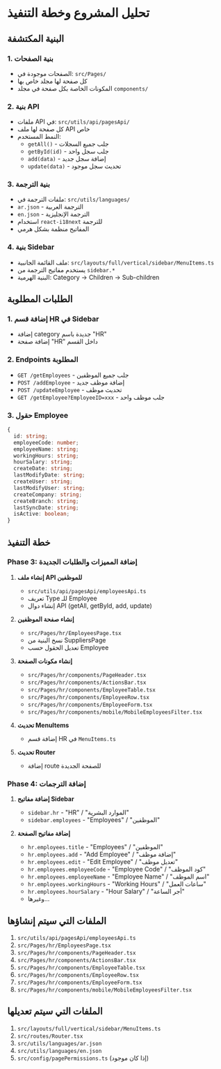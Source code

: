 # تحليل المشروع وخطة التنفيذ

## البنية المكتشفة

### 1. بنية الصفحات
- الصفحات موجودة في: `src/Pages/`
- كل صفحة لها مجلد خاص بها
- المكونات الخاصة بكل صفحة في مجلد `components/`

### 2. بنية API
- ملفات API في: `src/utils/api/pagesApi/`
- كل صفحة لها ملف API خاص
- النمط المستخدم:
  - `getAll()` - جلب جميع السجلات
  - `getById(id)` - جلب سجل واحد
  - `add(data)` - إضافة سجل جديد
  - `update(data)` - تحديث سجل موجود

### 3. بنية الترجمة
- ملفات الترجمة في: `src/utils/languages/`
- `ar.json` - الترجمة العربية
- `en.json` - الترجمة الإنجليزية
- استخدام `react-i18next` للترجمة
- المفاتيح منظمة بشكل هرمي

### 4. بنية Sidebar
- ملف القائمة الجانبية: `src/layouts/full/vertical/sidebar/MenuItems.ts`
- يستخدم مفاتيح الترجمة من `sidebar.*`
- البنية الهرمية: Category → Children → Sub-children

## الطلبات المطلوبة

### 1. إضافة قسم HR في Sidebar
- إضافة category جديدة باسم "HR"
- إضافة صفحة "HR" داخل القسم

### 2. Endpoints المطلوبة
- `GET /getEmployees` - جلب جميع الموظفين
- `POST /addEmployee` - إضافة موظف جديد
- `POST /updateEmployee` - تحديث موظف
- `GET /getEmployee?EmployeeID=xxx` - جلب موظف واحد

### 3. حقول Employee
```typescript
{
  id: string;
  employeeCode: number;
  employeeName: string;
  workingHours: string;
  hourSalary: string;
  createDate: string;
  lastModifyDate: string;
  createUser: string;
  lastModifyUser: string;
  createCompany: string;
  createBranch: string;
  lastSyncDate: string;
  isActive: boolean;
}
```

## خطة التنفيذ

### Phase 3: إضافة المميزات والطلبات الجديدة

1. **إنشاء ملف API للموظفين**
   - `src/utils/api/pagesApi/employeesApi.ts`
   - تعريف Type للـ Employee
   - إنشاء دوال API (getAll, getById, add, update)

2. **إنشاء صفحة الموظفين**
   - `src/Pages/hr/EmployeesPage.tsx`
   - نسخ البنية من SuppliersPage
   - تعديل الحقول حسب Employee

3. **إنشاء مكونات الصفحة**
   - `src/Pages/hr/components/PageHeader.tsx`
   - `src/Pages/hr/components/ActionsBar.tsx`
   - `src/Pages/hr/components/EmployeeTable.tsx`
   - `src/Pages/hr/components/EmployeeRow.tsx`
   - `src/Pages/hr/components/EmployeeForm.tsx`
   - `src/Pages/hr/components/mobile/MobileEmployeesFilter.tsx`

4. **تحديث MenuItems**
   - إضافة قسم HR في `MenuItems.ts`

5. **تحديث Router**
   - إضافة route للصفحة الجديدة

### Phase 4: إضافة الترجمات

1. **إضافة مفاتيح Sidebar**
   - `sidebar.hr` - "HR" / "الموارد البشرية"
   - `sidebar.employees` - "Employees" / "الموظفين"

2. **إضافة مفاتيح الصفحة**
   - `hr.employees.title` - "Employees" / "الموظفين"
   - `hr.employees.add` - "Add Employee" / "إضافة موظف"
   - `hr.employees.edit` - "Edit Employee" / "تعديل موظف"
   - `hr.employees.employeeCode` - "Employee Code" / "كود الموظف"
   - `hr.employees.employeeName` - "Employee Name" / "اسم الموظف"
   - `hr.employees.workingHours` - "Working Hours" / "ساعات العمل"
   - `hr.employees.hourSalary` - "Hour Salary" / "أجر الساعة"
   - وغيرها...

## الملفات التي سيتم إنشاؤها

1. `src/utils/api/pagesApi/employeesApi.ts`
2. `src/Pages/hr/EmployeesPage.tsx`
3. `src/Pages/hr/components/PageHeader.tsx`
4. `src/Pages/hr/components/ActionsBar.tsx`
5. `src/Pages/hr/components/EmployeeTable.tsx`
6. `src/Pages/hr/components/EmployeeRow.tsx`
7. `src/Pages/hr/components/EmployeeForm.tsx`
8. `src/Pages/hr/components/mobile/MobileEmployeesFilter.tsx`

## الملفات التي سيتم تعديلها

1. `src/layouts/full/vertical/sidebar/MenuItems.ts`
2. `src/routes/Router.tsx`
3. `src/utils/languages/ar.json`
4. `src/utils/languages/en.json`
5. `src/config/pagePermissions.ts` (إذا كان موجود)

